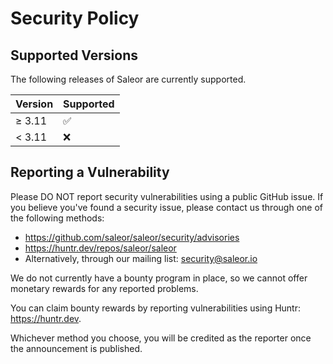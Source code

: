 # Security Policy

## Supported Versions

The following releases of Saleor are currently supported.

| Version | Supported          |
| ------- | ------------------ |
| ≥ 3.11  | :white_check_mark: |
| < 3.11  | :x:                |

## Reporting a Vulnerability

Please DO NOT report security vulnerabilities using a public GitHub issue. If you believe you've found a security issue, please contact us through one of the following methods:
- https://github.com/saleor/saleor/security/advisories
- https://huntr.dev/repos/saleor/saleor
- Alternatively, through our mailing list: security@saleor.io

We do not currently have a bounty program in place, so we cannot offer monetary rewards for any reported problems.

You can claim bounty rewards by reporting vulnerabilities using Huntr: https://huntr.dev.

Whichever method you choose, you will be credited as the reporter once the announcement is published.

